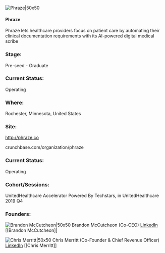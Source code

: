 

![Phraze|50x50](https://apimg.techstars.com/connect/images/image_files/5dd6f7f8a36c11508d00000c/original/Screen_Shot_2019-11-21_at_2.47.34_PM.png)

#### Phraze
Phraze lets healthcare providers focus on patient care by automating their clinical documentation requirements with its AI-powered digital medical scribe

### Stage: 
Pre-seed - Graduate 

### Current Status: 
Operating

### Where:
Rochester, Minnesota, United States

### Site:
http://phraze.co



crunchbase.com/organization/phraze

### Current Status: 
Operating

### Cohort/Sessions: 
UnitedHealthcare Accelerator Powered By Techstars, in UnitedHealthcare 2019 Q4

### Founders: 

![Brandon McCutcheon|50x50](https://apimg.techstars.com/connect/images/image_files/5d893d09a36c11122c000476/original/IMG_7979.JPG) Brandon McCutcheon (Co-CEO) [LinkedIn](https://linkedin.com/in/brandon-mccutcheon-17818628) [[Brandon McCutcheon]]

![Chris Merritt|50x50](https://apimg.techstars.com/connect/images/image_files/5d850e1ca36c11122c0003f2/original/Chris_slate.jpg) Chris Merritt (Co-Founder & Chief Revenue Officer) [LinkedIn](https://linkedin.com/in/chris7wave) [[Chris Merritt]]



